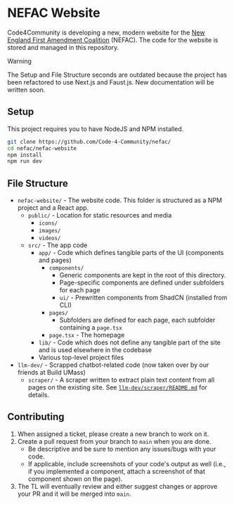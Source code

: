 # NEFAC Website
Code4Community is developing a new, modern website for the [New England First Amendment Coalition](https://nefac.org) (NEFAC). The code for the website is stored and managed in this repository.

> [!WARNING]
> The Setup and File Structure seconds are outdated because the project has been refactored to use Next.js and Faust.js. New documentation will be written soon.

## Setup
This project requires you to have NodeJS and NPM installed.
```bash
git clone https://github.com/Code-4-Community/nefac/
cd nefac/nefac-website
npm install
npm run dev
```

## File Structure
- `nefac-website/` - The website code. This folder is structured as a NPM project and a React app.
  - `public/` - Location for static resources and media
    - `icons/`
    - `images/`
    - `videos/`
  - `src/` - The app code
    - `app/` - Code which defines tangible parts of the UI (components and pages)
      - `components/`
        - Generic components are kept in the root of this directory.
        - Page-specific components are defined under subfolders for each page
        - `ui/` - Prewritten components from ShadCN (installed from CLI)
      - `pages/`
        - Subfolders are defined for each page, each subfolder containing a `page.tsx`
      - `page.tsx` - The homepage
    - `lib/` - Code which does not define any tangible part of the site and is used elsewhere in the codebase
    - Various top-level project files
- `llm-dev/` - Scrapped chatbot-related code (now taken over by our friends at Build UMass)
  - `scraper/` - A scraper written to extract plain text content from all pages on the existing site. See [`llm-dev/scraper/README.md`](llm-dev/scraper/README.md) for details.
 
## Contributing
1. When assigned a ticket, please create a new branch to work on it.
2. Create a pull request from your branch to `main` when you are done.
    - Be descriptive and be sure to mention any issues/bugs with your code.
    - If applicable, include screenshots of your code's output as well (i.e., if you implemented a component, attach a screenshot of that component shown on the page).
3. The TL will eventually review and either suggest changes or approve your PR and it will be merged into `main`.
